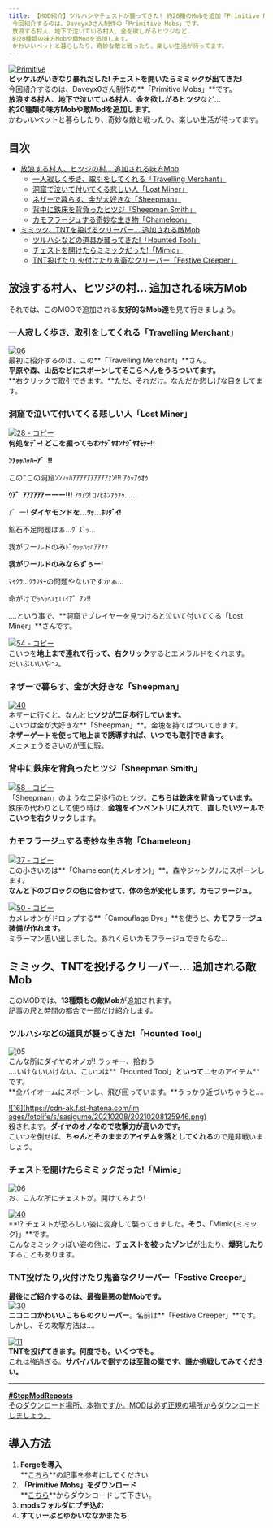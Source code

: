 ```yaml
---
title: 【MOD紹介】ツルハシやチェストが襲ってきた! 約20種のMobを追加「Primitive Mobs」
 今回紹介するのは、Daveyx0さん制作の「Primitive Mobs」です。
 放浪する村人、地下で泣いている村人、金を欲しがるヒツジなど…
 約20種類の味方Mobや敵Modを追加します。
 かわいいペットと暮らしたり、奇妙な敵と戦ったり、楽しい生活が待ってます。
---
```


[![Primitive](https://cdn-ak.f.st-hatena.com/images/fotolife/s/sasigume/20210208/20210208141924.png)](#6/1/615c4e9a.png "Primitive")  
**ピッケルがいきなり暴れだした! チェストを開いたらミミックが出てきた!**  
今回紹介するのは、Daveyx0さん制作の**「Primitive Mobs」**です。  
**放浪する村人**、**地下で泣いている村人**、**金を欲しがるヒツジ**など…  
**約20種類の味方Mobや敵Modを追加します。**  
かわいいペットと暮らしたり、奇妙な敵と戦ったり、楽しい生活が待ってます。

## 目次

*   [放浪する村人、ヒツジの村… 追加される味方Mob](#docile)
    *   [一人寂しく歩き、取引をしてくれる「Travelling Merchant」](#travelling)
    *   [洞窟で泣いて付いてくる悲しい人「Lost Miner」](#lostminer)
    *   [ネザーで暮らす、金が大好きな「Sheepman」](#sheepman)
    *   [背中に鉄床を背負ったヒツジ「Sheepman Smith」](#sheepman-smith)
    *   [カモフラージュする奇妙な生き物「Chameleon」](#chameleon)
*   [ミミック、TNTを投げるクリーパー… 追加される敵Mob](#hostile)
    *   [ツルハシなどの道具が襲ってきた!「Hounted Tool」](#hountedtool)
    *   [チェストを開けたらミミックだった!「Mimic」](#mimic)
    *   [TNT投げたり,火付けたり鬼畜なクリーパー「Festive Creeper」](#festive-creeper)

## 放浪する村人、ヒツジの村… 追加される味方Mob

それでは、このMODで追加される**友好的なMob達**を見て行きましょう。

### 一人寂しく歩き、取引をしてくれる「Travelling Merchant」

[![06](https://cdn-ak.f.st-hatena.com/images/fotolife/s/sasigume/20210208/20210208145925.png)](#8/4/84fd1eae.png "06")  
最初に紹介するのは、この**「Travelling Merchant」**さん。  
**平原や森、山岳などにスポーンしてそこらへんをうろついてます。**  
**右クリックで取引できます。**ただ、それだけ。なんだか悲しげな目をしてます。

### 洞窟で泣いて付いてくる悲しい人「Lost Miner」

[![28 - コピー](https://cdn-ak.f.st-hatena.com/images/fotolife/s/sasigume/20210208/20210208135746.png)](#4/d/4d75bccc.png "28 - コピー")  
**何処をﾃﾞｰ! どこを掘ってもｵﾝﾅｼﾞﾔｵﾝﾅｼﾞﾔｵﾓﾃｰ!!**

**ﾝｧｯｯﾊｯﾊｰｱ゛!!**

このﾆこの洞窟ﾝﾝﾝｯﾊｱｱｱｱｱｱｱｱｱｱｧﾝ!!! ｱｩｯｱｩｵｩ 

**ｳｱ゛ｱｱｱｱｱｱーーー!!!** ｱｳｱｳ! ｺﾉﾋﾎﾝｧｩｧｩ…… 

ｱ゛ー! **ダイヤモンドを…ｳｯ…ﾎﾘﾀﾞｲ!** 

鉱石不足問題はぁ…ｸﾞｽﾞｯ… 

我がワールドのみﾄﾞｩｯｯﾊｯﾊｱｱｧｧ

**我がワールドのみならずぅー!** 

ﾏｲｸﾗ…ｸﾗﾌﾀｰの問題やないですかぁ… 

命がけでｯﾍｯﾍｴｪｴｴｲｱ゛ｱﾝ!!

….という事で、**洞窟でプレイヤーを見つけると泣いて付いてくる「Lost Miner」**さんです。

[![54 - コピー](https://cdn-ak.f.st-hatena.com/images/fotolife/s/sasigume/20210208/20210208131550.png)](#1/f/1f5f0cc6.png "54 - コピー")  
こいつを**地上まで連れて行って、右クリック**するとエメラルドをくれます。  
だいぶいいやつ。

### ネザーで暮らす、金が大好きな「Sheepman」

[![40](https://cdn-ak.f.st-hatena.com/images/fotolife/s/sasigume/20210208/20210208142745.png)](#6/9/69cdad6b.png "40")  
ネザーに行くと、なんと**ヒツジが二足歩行しています。**  
こいつは金が大好きな**「Sheepman」**。金塊を持てばついてきます。  
**ネザーゲートを使って地上まで誘導すれば、いつでも取引できます。**  
メェメェうるさいのが玉に瑕。

### 背中に鉄床を背負ったヒツジ「Sheepman Smith」

[![58 - コピー](https://cdn-ak.f.st-hatena.com/images/fotolife/s/sasigume/20210208/20210208160031.png)](#c/1/c16f29b0.png "58 - コピー")  
「Sheepman」のような二足歩行のヒツジ。**こちらは鉄床を背負っています。**  
鉄床の代わりとして使う時は、**金塊をインベントリに入れて**、**直したいツールでこいつを右クリック**します。

### カモフラージュする奇妙な生き物「Chameleon」

[![37 - コピー](https://cdn-ak.f.st-hatena.com/images/fotolife/s/sasigume/20210208/20210208133757.png)](#3/b/3b6ead99.png "37 - コピー")  
この小さいのは**「Chameleon(カメレオン)」**。森やジャングルにスポーンします。  
**なんと下のブロックの色に合わせて、体の色が変化します。カモフラージュ。**

[![50 - コピー](https://cdn-ak.f.st-hatena.com/images/fotolife/s/sasigume/20210208/20210208134612.png)](#4/3/436bd7e5.png "50 - コピー")  
カメレオンがドロップする**「Camouflage Dye」**を使うと、**カモフラージュ装備が作れます。**  
ミラーマン思い出しました。あれくらいカモフラージュできたらな…

## ミミック、TNTを投げるクリーパー… 追加される敵Mob

このMODでは、**13種類もの敵Mob**が追加されます。  
記事の尺と時間の都合で一部だけ紹介します。

### ツルハシなどの道具が襲ってきた!「Hounted Tool」

![05](https://cdn-ak.f.st-hatena.com/images/fotolife/s/sasigume/20210208/20210208143024.png)  
こんな所にダイヤのオノが! ラッキー、拾おう  
….いけないいけない、こいつは**「Hounted Tool」**といって**ニセのアイテム**です。  
**全バイオームにスポーンし、飛び回っています。**うっかり近づいちゃうと….

[![16](https://cdn-ak.f.st-hatena.com/im
ages/fotolife/s/sasigume/20210208/20210208125946.png)](#0/f/0fda1ef3.png "16")  
殺されます。**ダイヤのオノなので攻撃力が高いのです。**  
こいつを倒せば、**ちゃんとそのままのアイテムを落としてくれる**ので是非戦いましょう。

### チェストを開けたらミミックだった!「Mimic」

![06](https://cdn-ak.f.st-hatena.com/images/fotolife/s/sasigume/20210208/20210208154231.png)  
お、こんな所にチェストが。開けてみよう!

[![40](https://cdn-ak.f.st-hatena.com/images/fotolife/s/sasigume/20210208/20210208145136.png)](#7/e/7ecd172b.png "40")  
**!? チェストが恐ろしい姿に変身して襲ってきました。**そう、**「Mimic(ミミック)」**です。  
こんなミミックっぽい姿の他に、**チェストを被ったゾンビ**が出たり、**爆発したり**することもあります。

### TNT投げたり,火付けたり鬼畜なクリーパー「Festive Creeper」

**最後にご紹介するのは、最強最悪の敵Mobです。**  
[![30](https://cdn-ak.f.st-hatena.com/images/fotolife/s/sasigume/20210208/20210208142421.png)](#6/6/6672c957.png "30")  
**ニコニコかわいいこちらのクリーパー**。名前は**「Festive Creeper」**です。  
しかし、その攻撃方法は….

[![11](https://cdn-ak.f.st-hatena.com/images/fotolife/s/sasigume/20210208/20210208144030.png)](#7/3/73f4d0ae.png "11")  
**TNTを投げてきます。何度でも。いくつでも。**  
これは強過ぎる。**サバイバルで倒すのは至難の業です、誰か挑戦してみてください。**

---

[**#StopModReposts**  
そのダウンロード場所、本物ですか。MODは必ず正規の場所からダウンロードしましょう。](https://www.napoan.com/stop-mod-reposts/)

## 導入方法 

1.  **Forgeを導入**  
    **[こちら](/new-way-to-install-mod/#forge-inst)**の記事を参考にしてください
2.  **「Primitive Mobs」をダウンロード**  
    **[こちら](http://www.minecraftforum.net/forums/mapping-and-modding/minecraft-mods/1287666-primitive-mobs-v1-0c-updated-10-13-14-its-back "「Primitive Mobs」のダウンロード")**からダウンロードして下さい。
3.  **modsフォルダにブチ込む** 
4.  **すてぃーぶとゆかいななかまたち**
